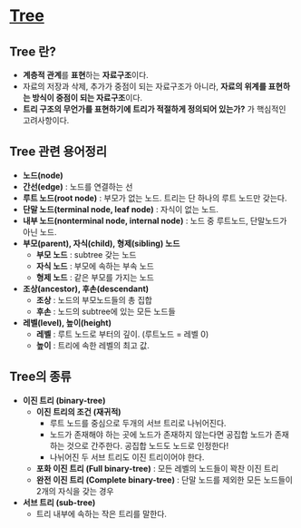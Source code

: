 # [Tree](https://gmlwjd9405.github.io/2018/08/12/data-structure-tree.html)

## Tree 란?   

  - **계층적 관계**를 **표현**하는 **자료구조**이다.
  - 자료의 저장과 삭제, 추가가 중점이 되는 자료구조가 아니라, **자료의 위계를 표현하는 방식이 중점이 되는 자료구조**이다.
  - **트리 구조의 무언가를 표현하기에 트리가 적절하게 정의되어 있는가?** 가 핵심적인 고려사항이다.
   
## Tree 관련 용어정리   

  - **노드(node)**
  - **간선(edge)** : 노드를 연결하는 선
  - **루트 노드(root node)** : 부모가 없는 노드. 트리는 단 하나의 루트 노드만 갖는다.
  - **단말 노드(terminal node, leaf node)** : 자식이 없는 노드.
  - **내부 노드(nonterminal node, internal node)** : 노드 중 루트노드, 단말노드가 아닌 노드.
  - **부모(parent), 자식(child), 형제(sibling) 노드**
    - **부모 노드** : subtree 갖는 노드
    - **자식 노드** : 부모에 속하는 부속 노드
    - **형제 노드** : 같은 부모를 가지는 노드
  - **조상(ancestor), 후손(descendant)**
    - **조상** : 노드의 부모노드들의 총 집합
    - **후손** : 노드의 subtree에 있는 모든 노드들
  - **레벨(level), 높이(height)**
    - **레벨** : 루트 노드로 부터의 깊이. (루트노드 = 레벨 0)
    - **높이** : 트리에 속한 레벨의 최고 값.
  
## Tree의 종류   

  - **이진 트리 (binary-tree)**
    - **이진 트리의 조건 (재귀적)**
      - 루트 노드를 중심으로 두개의 서브 트리로 나뉘어진다.
      - 노드가 존재해야 하는 곳에 노드가 존재하지 않는다면 공집합 노드가 존재하는 것으로 간주한다. 공집합 노드도 노드로 인정한다!
      - 나뉘어진 두 서브 트리도 이진 트리이어야 한다.
    - **포화 이진 트리 (Full binary-tree)** : 모든 레벨의 노드들이 꽉찬 이진 트리
    - **완전 이진 트리 (Complete binary-tree)** : 단말 노드를 제외한 모든 노드들이 2개의 자식을 갖는 경우
  - **서브 트리 (sub-tree)**
    - 트리 내부에 속하는 작은 트리를 말한다.
  
  
  
